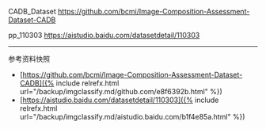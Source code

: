 CADB_Dataset
<https://github.com/bcmi/Image-Composition-Assessment-Dataset-CADB>

pp_110303
<https://aistudio.baidu.com/datasetdetail/110303>



<hr class='reviewline'/>
<p class='reviewtip'><script type='text/javascript' src='{% include relref.html url="/assets/reviewjs/kvision/imgclassify/imgclassify.md.js" %}'></script></p>
<font class='ref_snapshot'>参考资料快照</font>

- [https://github.com/bcmi/Image-Composition-Assessment-Dataset-CADB]({% include relrefx.html url="/backup/imgclassify.md/github.com/e8f6392b.html" %})
- [https://aistudio.baidu.com/datasetdetail/110303]({% include relrefx.html url="/backup/imgclassify.md/aistudio.baidu.com/b1f4e85a.html" %})
